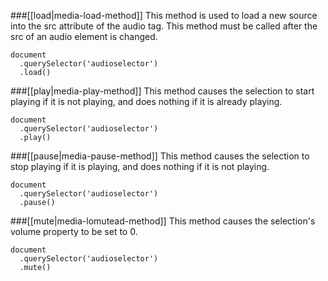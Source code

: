###[[load|media-load-method]]
This method is used to load a new source into the src attribute of the audio tag. This method must be called after the src of an audio element is changed.

    document
      .querySelector('audioselector')
      .load()


###[[play|media-play-method]]
This method causes the selection to start playing if it is not playing, and does nothing if it is already playing.

    document
      .querySelector('audioselector')
      .play()

###[[pause|media-pause-method]]
This method causes the selection to stop playing if it is playing, and does nothing if it is not playing.

    document
      .querySelector('audioselector')
      .pause()

###[[mute|media-lomutead-method]]
This method causes the selection's volume property to be set to 0.

    document
      .querySelector('audioselector')
      .mute()